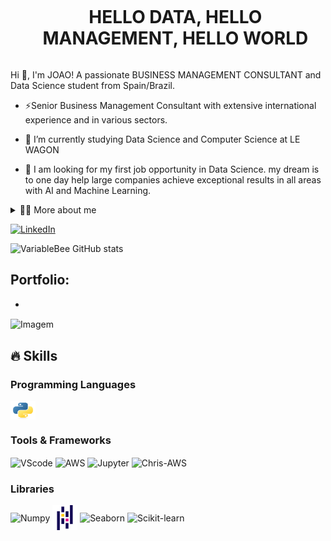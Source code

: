 <!--título-->
<div id="user-content-toc">
  <ul align="center">
    <summary><h1 style="display: inline-block">HELLO DATA, HELLO MANAGEMENT, HELLO WORLD</h1></summary>
</div>

<!-- Presentation -->
<p>
  Hi 👋, I'm JOAO! A passionate BUSINESS MANAGEMENT CONSULTANT and Data Science student from Spain/Brazil.

  - ⚡Senior Business Management Consultant with extensive international experience and in various sectors.
  
  - 🌱 I’m currently studying Data Science and Computer Science at LE WAGON

  - 🔭 I am looking for my first job opportunity in Data Science. my dream is to one day help large companies achieve exceptional results in all areas with AI and Machine Learning.
</p>

<!-- Dropdown -->
<details>
  <summary>👨‍💻 More about me</summary>

  - 💬 I am 38 years old, currently living in Spain. I have fluency in English, Spanish and Portuguese and have experience with SQL, Python, Data Science, Data visualization, and Machine Learning I have a extensive knowledge in the implementation of management methodologies (PDCA, Six Sigma, Ishikawa, Implementation of Results, Project Management) and Data Analysis (CRISP - DM, K-Means Clustering, Logistic Regression, Decision Tree, Machine Learning) working on projects that obtained significant increases in sales and cost reduction in all customers. 
    
</details>

<!-- Links -->
[![LinkedIn](https://img.shields.io/badge/LinkedIn-0077B5?style=for-the-badge&logo=linkedin&logoColor=white)](https://www.linkedin.com/in/joao-victor-barbosa-dataanalyst/)

<!-- GithubStats -->
![VariableBee GitHub stats](https://github-readme-stats.vercel.app/api?username=joao-vbs&show_icons=true&theme=gotham)

<!-- Portfolio -->
## Portfolio:
- 
<!-- GIF -->
<p align="left">
  <img align="center" src="https://github.com/VariableBee/VariableBee/assets/77739311/4e9f41af-6b57-49a7-b15a-74322e96b4d7" alt="Imagem">
</p>

## 🔥 Skills
<!-- Skills: Programming Languages -->
  <div style="flex-basis: 48%;">
    <h3>Programming Languages</h3>
    <img align="center" alt="Python" height="30" width="40" src="https://raw.githubusercontent.com/devicons/devicon/master/icons/python/python-original.svg">
    
  </div>
  
  <!-- Skills: Tools & Frameworks -->
  <div style="flex-basis: 48%;">
    <h3>Tools & Frameworks</h3>
    <img align="center" alt="VScode" height="30" width="40" src="https://cdn.jsdelivr.net/gh/devicons/devicon/icons/vscode/vscode-original.svg">
    <img align="center" alt="AWS" height="30" width="40" src="https://cdn.jsdelivr.net/gh/devicons/devicon/icons/amazonwebservices/amazonwebservices-original.svg">
    <img align="center" alt="Jupyter" height="30" width="40" src="https://cdn.jsdelivr.net/gh/devicons/devicon/icons/jupyter/jupyter-original.svg">
    <img align="center" alt="Chris-AWS" height="30" width="40" src="https://cdn.jsdelivr.net/gh/devicons/devicon/icons/git/git-original.svg">

  </div>
  
  <!-- Skills: Libraries -->
  <div style="flex-basis: 48%;">
    <h3>Libraries</h3>
    <img align="center" alt="Numpy" height="30" width="40" src="https://cdn.jsdelivr.net/gh/devicons/devicon/icons/numpy/numpy-original.svg">
    <img align="center" alt="Pandas" src="https://raw.githubusercontent.com/devicons/devicon/2ae2a900d2f041da66e950e4d48052658d850630/icons/pandas/pandas-original.svg" alt="pandas" width="40" height="40"/>
    <img align="center" alt="Seaborn" src="https://seaborn.pydata.org/_images/logo-mark-lightbg.svg" alt="seaborn" width="40" height="40"/>
    <img align="center" alt="Scikit-learn" src="https://upload.wikimedia.org/wikipedia/commons/0/05/Scikit_learn_logo_small.svg" alt="scikit_learn" width="40" height="40"/>
  </div>
